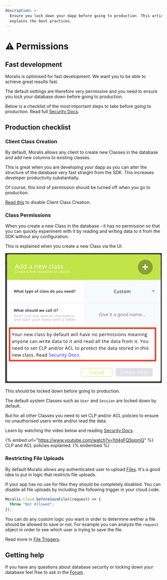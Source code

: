 ```yaml
---
description: >-
  Ensure you lock down your dapp before going to production. This article
  explains the best practices.
---
```


# ⚠ Permissions

## Fast development

Moralis is optimised for fast development. We want you to be able to achieve great results fast.&#x20;

The default settings are therefore very permissive and you need to ensure you lock your database down before going to production.

Below is a checklist of the most important steps to take before going to production. Read full [Security Docs](security.md).

## Production checklist

### Client Class Creation

By default, Moralis allows any client to create new Classes in the database and add new columns to existing classes.&#x20;

This is great when you are developing your dapp as you can alter the structure of the database very fast straight from the SDK. This increases developer productivity substantially. &#x20;

Of course, this kind of permission should be turned off when you go to production.

[Read this](https://docs.moralis.io/moralis-dapp/database/security#client-class-creation) to disable Client Class Creation.

### Class Permissions

When you create a new Class in the database - it has no permission so that you can quickly experiment with it by reading and writing data to it from the SDK without any configuration.&#x20;

This is explained when you create a new Class via the UI.

![Default Class Permission Warning](<../../.gitbook/assets/Screenshot 2021-11-29 at 12.24.30.png>)

This should be locked down before going to production.

The default system Classes such as `User` and `Session` are locked down by default.

But for all other Classes you need to set CLP and/or ACL policies to ensure no unauthorised users write and/or read the data.

Learn by watching the video below and reading [Security Docs](security.md).

{% embed url="https://www.youtube.com/watch?v=Yd4gFQ5ppmQ" %}
CLP and ACL policies explained.
{% endembed %}

### Restricting File Uploads

By default Moralis allows any authenticated user to upload [Files](../files/). It's a good idea to put in logic that restricts file uploads.

If your app has no use for files they should be completely disabled. You can disable all file uploads by including the following trigger in your cloud code.

```javascript
Moralis.Cloud.beforeSaveFile((request) => {
  throw "Not Allowed";
});
```

You can do any custom logic you want in order to determine wether a file should be allowed to save or not. For example you can analyze the `request` object in order to see which user is trying to save the file.

Read more in [File Triggers](../cloud-code/triggers.md#file-triggers).

## Getting help

If you have any questions about database security or locking down your database feel free to ask in the [Forum](https://forum.moralis.io).
